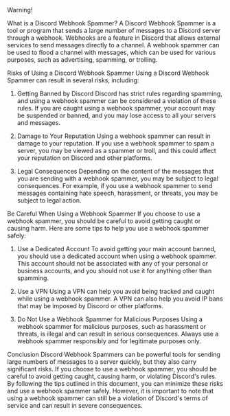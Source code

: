 Warning!


What is a Discord Webhook Spammer?
A Discord Webhook Spammer is a tool or program that sends a large number of messages to a Discord server through a webhook. Webhooks are a feature in Discord that allows external services to send messages directly to a channel. A webhook spammer can be used to flood a channel with messages, which can be used for various purposes, such as advertising, spamming, or trolling.

Risks of Using a Discord Webhook Spammer
Using a Discord Webhook Spammer can result in several risks, including:

1. Getting Banned by Discord
Discord has strict rules regarding spamming, and using a webhook spammer can be considered a violation of these rules. If you are caught using a webhook spammer, your account may be suspended or banned, and you may lose access to all your servers and messages.

2. Damage to Your Reputation
Using a webhook spammer can result in damage to your reputation. If you use a webhook spammer to spam a server, you may be viewed as a spammer or troll, and this could affect your reputation on Discord and other platforms.

3. Legal Consequences
Depending on the content of the messages that you are sending with a webhook spammer, you may be subject to legal consequences. For example, if you use a webhook spammer to send messages containing hate speech, harassment, or threats, you may be subject to legal action.

Be Careful When Using a Webhook Spammer
If you choose to use a webhook spammer, you should be careful to avoid getting caught or causing harm. Here are some tips to help you use a webhook spammer safely:

1. Use a Dedicated Account
To avoid getting your main account banned, you should use a dedicated account when using a webhook spammer. This account should not be associated with any of your personal or business accounts, and you should not use it for anything other than spamming.

2. Use a VPN
Using a VPN can help you avoid being tracked and caught while using a webhook spammer. A VPN can also help you avoid IP bans that may be imposed by Discord or other platforms.

3. Do Not Use a Webhook Spammer for Malicious Purposes
Using a webhook spammer for malicious purposes, such as harassment or threats, is illegal and can result in serious consequences. Always use a webhook spammer responsibly and for legitimate purposes only.

Conclusion
Discord Webhook Spammers can be powerful tools for sending large numbers of messages to a server quickly, but they also carry significant risks. If you choose to use a webhook spammer, you should be careful to avoid getting caught, causing harm, or violating Discord's rules. By following the tips outlined in this document, you can minimize these risks and use a webhook spammer safely. However, it is important to note that using a webhook spammer can still be a violation of Discord's terms of service and can result in severe consequences.
